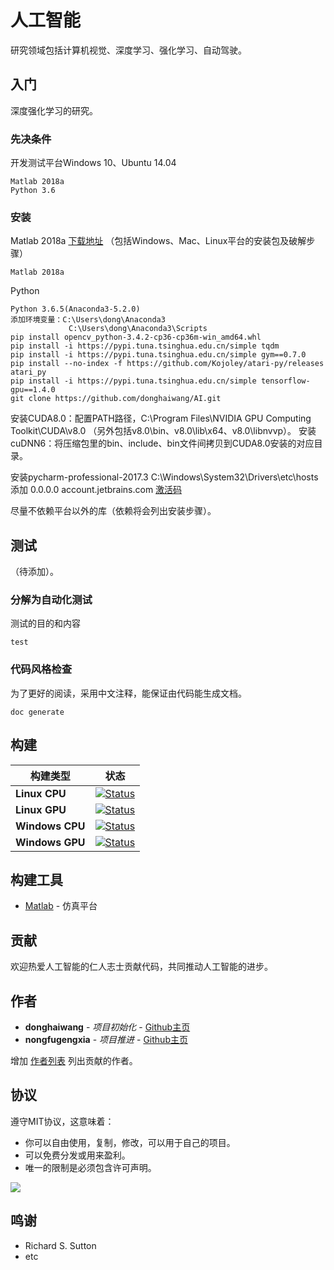# 人工智能

研究领域包括计算机视觉、深度学习、强化学习、自动驾驶。

## 入门

深度强化学习的研究。

### 先决条件

开发测试平台Windows 10、Ubuntu 14.04

```
Matlab 2018a
Python 3.6
```

### 安装

Matlab 2018a [下载地址](https://pan.baidu.com/s/1mOLYnm_LF2Ud7qqEmVkGWQ) （包括Windows、Mac、Linux平台的安装包及破解步骤）

```
Matlab 2018a
```

Python

```
Python 3.6.5(Anaconda3-5.2.0)
添加环境变量：C:\Users\dong\Anaconda3
			 C:\Users\dong\Anaconda3\Scripts
pip install opencv_python-3.4.2-cp36-cp36m-win_amd64.whl
pip install -i https://pypi.tuna.tsinghua.edu.cn/simple tqdm
pip install -i https://pypi.tuna.tsinghua.edu.cn/simple gym==0.7.0
pip install --no-index -f https://github.com/Kojoley/atari-py/releases atari_py
pip install -i https://pypi.tuna.tsinghua.edu.cn/simple tensorflow-gpu==1.4.0
git clone https://github.com/donghaiwang/AI.git
```

安装CUDA8.0：配置PATH路径，C:\Program Files\NVIDIA GPU Computing Toolkit\CUDA\v8.0 （另外包括v8.0\bin、v8.0\lib\x64、v8.0\libnvvp）。
安装cuDNN6：将压缩包里的bin、include、bin文件间拷贝到CUDA8.0安装的对应目录。

安装pycharm-professional-2017.3
	C:\Windows\System32\Drivers\etc\hosts 添加
		0.0.0.0 account.jetbrains.com
	[激活码](https://raw.githubusercontent.com/donghaiwang/AI/master/tools/PycharmActivationCode.txt)

尽量不依赖平台以外的库（依赖将会列出安装步骤）。

## 测试

（待添加）。

### 分解为自动化测试

测试的目的和内容

```
test
```

### 代码风格检查

为了更好的阅读，采用中文注释，能保证由代码能生成文档。

```
doc generate
```

## 构建

| 构建类型         | 状态   |
| ---             | ---    |
| **Linux CPU**   | [![Status](https://img.shields.io/shippable/5444c5ecb904a4b21567b0ff.svg)](https://github.com/donghaiwang/AI) |
| **Linux GPU**   | [![Status](https://img.shields.io/shippable/5444c5ecb904a4b21567b0ff.svg)](https://github.com/donghaiwang/AI) |
| **Windows CPU** | [![Status](https://img.shields.io/shippable/5444c5ecb904a4b21567b0ff.svg)](https://github.com/donghaiwang/AI) |
| **Windows GPU** | [![Status](https://img.shields.io/shippable/5444c5ecb904a4b21567b0ff.svg)](https://github.com/donghaiwang/AI) |

## 构建工具

* [Matlab](https://ww2.mathworks.cn/) - 仿真平台

## 贡献

欢迎热爱人工智能的仁人志士贡献代码，共同推动人工智能的进步。

## 作者

* **donghaiwang** - *项目初始化* - [Github主页](https://github.com/donghaiwang)
* **nongfugengxia** - *项目推进* - [Github主页](https://github.com/nongfugengxia)

增加 [作者列表](https://github.com/donghaiwang) 列出贡献的作者。

## 协议
遵守MIT协议，这意味着：
* 你可以自由使用，复制，修改，可以用于自己的项目。
* 可以免费分发或用来盈利。
* 唯一的限制是必须包含许可声明。

![](https://img.shields.io/cocoapods/l/AFNetworking.svg)

## 鸣谢

* Richard S. Sutton
* etc

